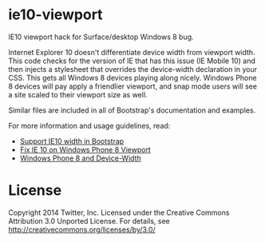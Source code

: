 ie10-viewport
=============

IE10 viewport hack for Surface/desktop Windows 8 bug.

Internet Explorer 10 doesn't differentiate device width from viewport width. This code checks for the version of IE that has this issue (IE Mobile 10) and then injects a stylesheet that overrides the device-width declaration in your CSS. This gets all Windows 8 devices playing along nicely. Windows Phone 8 devices will pay apply a friendlier viewport, and snap mode users will see a site scaled to their viewport size as well.

Similar files are included in all of Bootstrap's documentation and examples.

For more information and usage guidelines, read:
- [Support IE10 width in Bootstrap](http://getbootstrap.com/getting-started/#support-ie10-width)
- [Fix IE 10 on Windows Phone 8 Viewport](http://css-tricks.com/snippets/javascript/fix-ie-10-on-windows-phone-8-viewport/)
- [Windows Phone 8 and Device-Width](http://timkadlec.com/2013/01/windows-phone-8-and-device-width/)

License
===========
Copyright 2014 Twitter, Inc.
Licensed under the Creative Commons Attribution 3.0 Unported License.
For details, see http://creativecommons.org/licenses/by/3.0/
